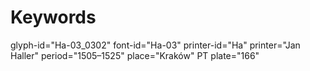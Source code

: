# Keywords
glyph-id="Ha-03_0302"
font-id="Ha-03"
printer-id="Ha"
printer="Jan Haller"
period="1505–1525"
place="Kraków"
PT plate="166"
